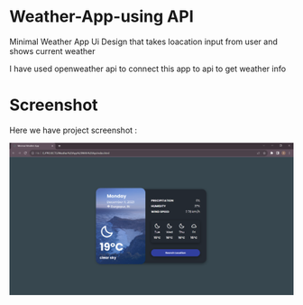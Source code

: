 # Weather-App-using API
Minimal Weather App Ui Design that takes loacation input from user and shows current weather

I have used openweather api to connect this app to api to get weather info



# Screenshot
Here we have project screenshot :

![screenshot](Screenshot.png)
